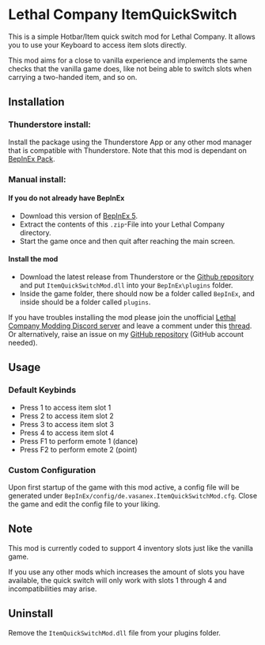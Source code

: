 # Lethal Company ItemQuickSwitch

This is a simple Hotbar/Item quick switch mod for Lethal Company. It allows you to use your Keyboard to access item
slots directly.

This mod aims for a close to vanilla experience and implements the same checks that the vanilla game does, like not
being able to switch slots when carrying a two-handed item, and so on.

## Installation

### Thunderstore install:

Install the package using the Thunderstore App or any other mod manager that is compatible with Thunderstore.
Note that this mod is dependant on [BepInEx Pack](https://thunderstore.io/c/lethal-company/p/BepInEx/BepInExPack/).

### Manual install:

#### If you do not already have BepInEx

* Download this version of [BepInEx 5](https://github.com/BepInEx/BepInEx/releases/tag/v5.4.22).
* Extract the contents of this `.zip`-File into your Lethal Company directory.
* Start the game once and then quit after reaching the main screen.

#### Install the mod

* Download the latest release from Thunderstore or
  the [Github repository](https://github.com/vasanex/ItemQuickSwitchMod/releases) and
  put `ItemQuickSwitchMod.dll` into your `BepInEx\plugins` folder.
* Inside the game folder, there should now be a folder called `BepInEx`, and inside should be a folder called
  `plugins`.

If you have troubles installing the mod please join the
unofficial [Lethal Company Modding Discord server](https://discord.gg/GVVFX2cd)
and leave a comment under
this [thread](https://discord.com/channels/1168655651455639582/1174185250646143066/1174185250646143066).
Or alternatively, raise an issue on my [GitHub repository](https://github.com/vasanex/ItemQuickSwitchMod) (GitHub
account needed).

## Usage

### Default Keybinds

* Press 1 to access item slot 1
* Press 2 to access item slot 2
* Press 3 to access item slot 3
* Press 4 to access item slot 4
* Press F1 to perform emote 1 (dance)
* Press F2 to perform emote 2 (point)

### Custom Configuration

Upon first startup of the game with this mod active, a config file will be generated
under `BepInEx/config/de.vasanex.ItemQuickSwitchMod.cfg`. Close the game and edit the config file to your liking.

## Note

This mod is currently coded to support 4 inventory slots just like the vanilla game.

If you use any other mods which increases the amount of slots you have available, the quick switch will only work with
slots 1 through 4 and incompatibilities may arise.

## Uninstall

Remove the `ItemQuickSwitchMod.dll` file from your plugins folder.